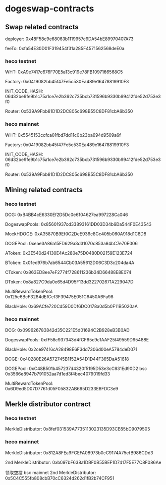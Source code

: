 # dogeswap-contracts

## Swap related contracts

deployer: 0x48F58c9e68063b1119957c9DA54bE89970407A73

feeTo: 0xfa54E30D01F319454f31a285F4571562568deE0a

### heco testnet

WHT: 0xA9e7417c676F70E5a13c919e78FB1097166568C5

Factory: 0x0419082bb45f47Fe5c530Ea489e16478819910F3

INIT_CODE_HASH: 06d32be9fe9b1c75a1ce7e2b362c735bcb731596b9330b99412fde52d753e3f0

Router: 0x539A9Fbb81D1D2DC805c698B55C8DF81cbA6b350

### heco mainnet

WHT: 0x5545153ccfca01fbd7dd11c0b23ba694d9509a6f

Factory: 0x0419082bb45f47Fe5c530Ea489e16478819910F3

INIT_CODE_HASH: 06d32be9fe9b1c75a1ce7e2b362c735bcb731596b9330b99412fde52d753e3f0

Router: 0x539A9Fbb81D1D2DC805c698B55C8DF81cbA6b350

## Mining related contracts

### heco testnet

DOG: 0xB4BB4cE6330Ef2D5Dc0e6104627ea997228Ca046

DogeswapPools: 0x85601937cd33893161DD03D34b6Da544F0E43543

MockHDOGE: 0xA35870B9Ef0C2DeE936c8Cc405b060A918d1C8D8

DOGEPool: 0xeae3A86a15FD629a3d31070c853a94bC7e70E006

AToken: 0x3E540d24130E4Ac280e75D0480D02159E123E724

BToken: 0x01ed976b7ab6544Cb03A55612D06C3D3c204da4A

CToken: 0x863ED8ee7eF2774f728611236b34D66488E8E074

DToken: 0x8a827C9da0e65d4D95F13dd322702671A229047D

MultiRewardTokenPool: 0x125e6BcF3284dEfCef3F39475E051C6450A6Fa98

BlackHole: 0x69ACfe720Cd59D0Df6DC0178a0d5b0F11B5020aA

### heco mainnet

DOG: 0x099626783842d35C221E5d01694C2B928eB3B0AD

DogeswapPools: 0xfF58c937343d4fCF65c9c1AAF25f49559D95488E

BlackHole: 0x2ce97416cA28498E6F3dd7306d00eA5784deD071

DOGE: 0x40280E26A572745B1152A54D1D44F365DaA51618

DOGEPool: 0xC48B501b457237d4320f5195D53e3cC631Ed90D2                bsc   0x3566e8947b791052aa7d1ed3f4bec4079019fd33

MultiRewardTokenPool: 0x6D9ed5D07D7761d05F05832AB695D233E8FDC3e9

## Merkle distributor contract

### heco testnet

MerkleDistributor: 0x8fef031539A7735113023135D93CB55bD9079505

### heco mainnet

MerkleDistributor: 0x812A8FEa9FCEFA08973b0cC9174A75efB986CDd3

2nd MerkleDistributor: 0xb097bF638a1DBF0B55BEF1D7417F5E77C8F086Ae


领取空投
bsc mainnet
2nd MerkleDistributor:  0x5C4C555fb808cbB70cC6324d262d1fB2b74CF951

